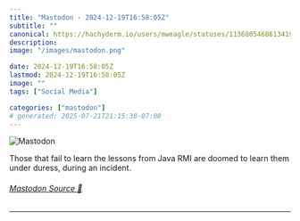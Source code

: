 ```yaml
---
title: "Mastodon - 2024-12-19T16:58:05Z"
subtitle: ""
canonical: https://hachyderm.io/users/mweagle/statuses/113680546861341959
description:
image: "/images/mastodon.png"

date: 2024-12-19T16:58:05Z
lastmod: 2024-12-19T16:58:05Z
image: ""
tags: ["Social Media"]

categories: ["mastodon"]
# generated: 2025-07-21T21:15:38-07:00
---
```

![Mastodon](/images/mastodon.png)

<p>Those that fail to learn the lessons from Java RMI are doomed to learn them under duress, during an incident.</p>


###### [Mastodon Source 🐘](https://hachyderm.io/@mweagle/113680546861341959)

___
